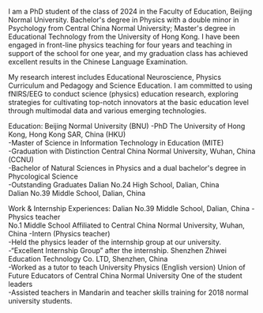 I am a PhD student of the class of 2024 in the Faculty of Education, Beijing Normal University. Bachelor's degree in Physics with a double minor in Psychology from Central China Normal University; Master's degree in Educational Technology from the University of Hong Kong. I have been engaged in front-line physics teaching for four years and teaching in support of the school for one year, and my graduation class has achieved excellent results in the Chinese Language Examination.

My research interest includes Educational Neuroscience, Physics Curriculum and Pedagogy and Science Education. I am committed to using fNIRS/EEG to conduct science (physics) education research, exploring strategies for cultivating top-notch innovators at the basic education level through multimodal data and various emerging technologies.

Education: 
Beijing Normal University (BNU)
-PhD
The University of Hong Kong, Hong Kong SAR, China (HKU)               
-Master of Science in Information Technology in Education (MITE)       
-Graduation with Distinction
Central China Normal University, Wuhan, China (CCNU)                         
-Bachelor of Natural Sciences in Physics and a dual bachelor's degree in Phycological Science     
-Outstanding Graduates
Dalian No.24 High School, Dalian, China                                       
Dalian No.39 Middle School, Dalian, China 

Work & Internship Experiences:
Dalian No.39 Middle School, Dalian, China
-Physics teacher             
No.1 Middle School Affiliated to Central China Normal University, Wuhan, China
-Intern (Physics teacher)   
-Held the physics leader of the internship group at our university.
-“Excellent Internship Group” after the internship.
Shenzhen Zhiwei Education Technology Co. LTD, Shenzhen, China           
-Worked as a tutor to teach University Physics (English version)
Union of Future Educators of Central China Normal University      One of the student leaders     
-Assisted teachers in Mandarin and teacher skills training for 2018 normal university students.
